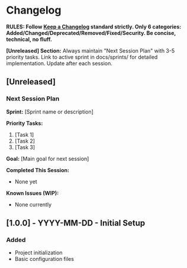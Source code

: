 # Changelog

**RULES: Follow [Keep a Changelog](https://keepachangelog.com/) standard strictly. Only 6 categories: Added/Changed/Deprecated/Removed/Fixed/Security. Be concise, technical, no fluff.**

**[Unreleased] Section:** Always maintain "Next Session Plan" with 3-5 priority tasks. Link to active sprint in docs/sprints/ for detailed implementation. Update after each session.

## [Unreleased]

### Next Session Plan
**Sprint:** [Sprint name or description]

**Priority Tasks:**
1. [Task 1]
2. [Task 2]
3. [Task 3]

**Goal:** [Main goal for next session]

**Completed This Session:**
- None yet

**Known Issues (WIP):**
- None currently

## [1.0.0] - YYYY-MM-DD - Initial Setup

### Added
- Project initialization
- Basic configuration files
